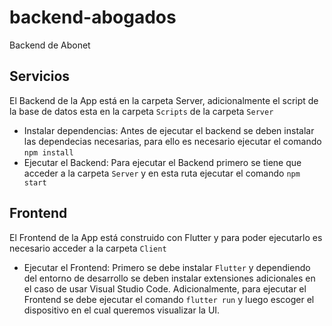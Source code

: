# backend-abogados
Backend de Abonet

## Servicios
El Backend de la App está en la carpeta Server, adicionalmente el script de la base de datos esta en la carpeta `Scripts` de la carpeta `Server`
- Instalar dependencias: Antes de ejecutar el backend se deben instalar las dependecias necesarias, para ello es necesario ejecutar el comando `npm install`
- Ejecutar el Backend: Para ejecutar el Backend primero se tiene que acceder a la carpeta `Server` y en esta ruta ejecutar el comando `npm start`

## Frontend
El Frontend de la App está construido con Flutter y para poder ejecutarlo es necesario acceder a la carpeta `Client`
- Ejecutar el Frontend: Primero se debe instalar `Flutter` y dependiendo del entorno de desarrollo se deben instalar extensiones adicionales en el caso de usar Visual Studio Code. Adicionalmente, para ejecutar el Frontend se debe ejecutar el comando `flutter run` y luego escoger el dispositivo en el cual queremos visualizar la UI.
